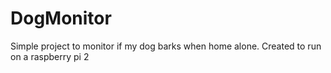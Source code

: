 # DogMonitor
Simple project to monitor if my dog barks when home alone. Created to run on a raspberry pi 2

